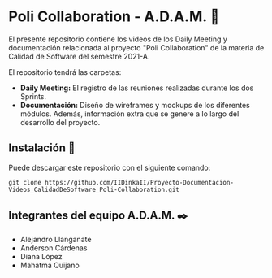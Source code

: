# Poli Collaboration - A.D.A.M. 🚀

El presente repositorio contiene los videos de los Daily Meeting y documentación relacionada al proyecto "Poli Collaboration" de la materia de Calidad de Software del semestre 2021-A.

El repositorio tendrá las carpetas:

- **Daily Meeting:** El registro de las reuniones realizadas durante los dos Sprints.
- **Documentación:** Diseño de wireframes y mockups de los diferentes módulos. Además, información extra que se genere a lo largo del desarrollo del proyecto. 


## Instalación 🔧

Puede descargar este repositorio con el siguiente comando:

```
git clone https://github.com/IIDinkaII/Proyecto-Documentacion-Videos_CalidadDeSoftware_Poli-Collaboration.git
```

## Integrantes del equipo A.D.A.M. ✒️

- Alejandro Llanganate
- Anderson Cárdenas
- Diana López
- Mahatma Quijano
